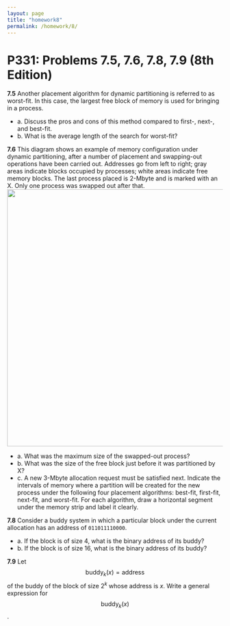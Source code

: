 ```yaml
---
layout: page
title: "homework8"
permalink: /homework/8/
---
```


# P331: Problems 7.5, 7.6, 7.8, 7.9 (8th Edition)

**7.5** Another placement algorithm for dynamic partitioning is referred to as worst-fit. In this case, the largest free block of memory is used for bringing in a process.
- a. Discuss the pros and cons of this method compared to first-, next-, and best-fit.
- b. What is the average length of the search for worst-fit?


**7.6** This diagram shows an example of memory configuration under dynamic partitioning, after a number of placement and swapping-out operations have been carried out. Addresses go from left to right; gray areas indicate blocks occupied by processes; white areas indicate free memory blocks. The last process placed is 2-Mbyte and is marked with an X. Only one process was swapped out after that.
<img src="https://s2.loli.net/2022/11/07/4XEVSGOdHm9qznA.png" width=600>
- a. What was the maximum size of the swapped-out process?
- b. What was the size of the free block just before it was partitioned by X?
- c. A new 3-Mbyte allocation request must be satisfied next. Indicate the intervals of memory where a partition will be created for the new process under the following four placement algorithms: best-fit, first-fit, next-fit, and worst-fit. For each algorithm, draw a horizontal segment under the memory strip and label it clearly.

**7.8** 
Consider a buddy system in which a particular block under the current allocation has an address of `011011110000`.
- a. If the block is of size 4, what is the binary address of its buddy?
- b. If the block is of size 16, what is the binary address of its buddy?

**7.9** Let $$\text{buddy}_k(x) = \text{address} $$ of the buddy of the block of size $2^k$ whose address is $x$. Write a general expression for $$\text{buddy}_k(x)$$.
